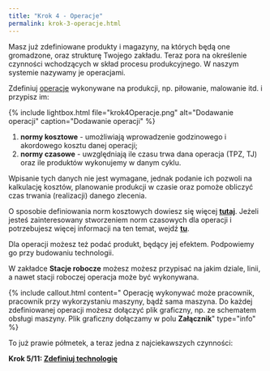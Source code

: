 ```yaml
---
title: "Krok 4 - Operacje"
permalink: krok-3-operacje.html
---
```

Masz już zdefiniowane produkty i magazyny, na których będą one gromadzone, oraz strukturę Twojego zakładu. Teraz pora na określenie czynności wchodzących w skład procesu produkcyjnego. W naszym systemie nazywamy je operacjami.  
  
Zdefiniuj [operacje](/operacje) wykonywane na produkcji, np. piłowanie, malowanie itd. i przypisz im: 

{% include lightbox.html file="krok4Operacje.png" alt="Dodawanie operacji" caption="Dodawanie operacji" %}

1. **normy kosztowe** - umożliwiają wprowadzenie godzinowego i akordowego kosztu danej operacji;
2. **normy czasowe** - uwzględniają ile czasu trwa dana operacja (TPZ, TJ) oraz ile produktów wykonujemy w danym cyklu.

Wpisanie tych danych nie jest wymagane, jednak podanie ich pozwoli na kalkulację kosztów, planowanie produkcji w czasie oraz pomoże obliczyć czas trwania (realizacji) danego zlecenia.

O sposobie definiowania norm kosztowych dowiesz się więcej **[tutaj](/normy-kosztowe)**. Jeżeli jesteś zainteresowany stworzeniem norm czasowych dla operacji i potrzebujesz więcej informacji na ten temat, wejdź **[tu](/normy-czasowe)**.

Dla operacji możesz też podać produkt, będący jej efektem. Podpowiemy go przy budowaniu technologii.

W zakładce **Stacje robocze** możesz możesz przypisać na jakim dziale, linii, a nawet stacji roboczej operacja może być wykonywana. 

{% include callout.html content=" Operację wykonywać może pracownik, pracownik przy wykorzystaniu maszyny, bądź sama maszyna. Do każdej zdefiniowanej operacji możesz dołączyć plik graficzny, np. ze schematem obsługi maszyny. Plik graficzny dołączamy w polu **Załącznik**" type="info" %} 

To już prawie półmetek, a teraz jedna z najciekawszych czynności:

**Krok 5/11: [Zdefiniuj technologię](/krok-4-technologie)**

